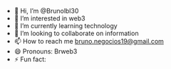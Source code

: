 - 👋 Hi, I’m @Brunolbl30
- 👀 I’m interested in web3
- 🌱 I’m currently learning technology
- 💞️ I’m looking to collaborate on information
- 📫 How to reach me bruno.negocios19@gmail.com
- 😄 Pronouns: Brweb3
- ⚡ Fun fact: 

<!---
Brunolbl30/Brunolbl30 is a ✨ special ✨ repository because its `README.md` (this file) appears on your GitHub profile.
You can click the Preview link to take a look at your changes.
--->

